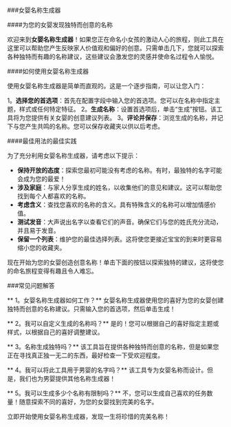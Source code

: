 ###女婴名称生成器

####为您的女婴发现独特而创意的名称

欢迎来到**女婴名称生成器**！如果您正在命名小女孩的激动人心的旅程，则此工具在这里可以帮助您产生反映家人价值观和偏好的创意。只需单击几下，您就可以探索各种独特而有趣的名称建议，这些建议会激发您的灵感并使命名过程令人愉悦。

####如何使用女婴名称生成器

使用女婴名称生成器是简单而直观的。这是一个逐步指南，可以让您入门：

1。**选择您的首选项**：首先在配置字段中输入您的首选项。您可以在名称中指定主题，样式或任何特定特征。
2。**生成名称**：设置首选项后，单击“生成”按钮。该工具将为您提供有关女婴的创意建议列表。
3。**评论并保存**：浏览生成的名称，并记下与您产生共鸣的名称。您可以保存收藏夹以供以后考虑。

####最佳用法的最佳实践

为了充分利用女婴名称生成器，请考虑以下提示：

-  **保持开放的态度**：探索您最初可能没有考虑的名称。有时，最独特的名字可能会成为您的最爱！
-  **涉及家庭**：与家人分享生成的姓名，以收集他们的意见和建议。这可以帮助您找到每个人都喜欢的名称。
-  **考虑含义**：查找您喜欢的名称的含义。具有特殊含义的名称可以增加情感价值。
-  **测试发音**：大声说出名字以查看它们的声音。确保它们与您的姓氏充分流动，并且易于发音。
-  **保留一个列表**：维护您的最佳选择列表。这将使您更接近宝宝的到来时更容易缩小您的收藏夹。

现在开始为您的女婴创造创意名称！单击下面的按钮以探索独特的建议，这将使您的命名旅程变得有趣且令人难忘。

###常见问题解答

** 1。女婴名称生成器如何工作？**
女婴名称生成器使用您的喜好为您的女婴创建独特而创意的名称建议。只需输入您的首选项，然后单击生成！

** 2。我可以自定义生成的名称吗？**
是的！您可以根据自己的喜好指定主题或样式，以根据自己的喜好调整建议。

** 3。名称生成独特吗？**
该工具旨在提供各种独特而创意的名称，但是如果您正在寻找真正独一无二的东西，最好检查一下受欢迎程度。

** 4。我可以将此工具用于男婴的名字吗？**
该工具专为女婴名称而设计。但是，我们也为男婴提供其他名称生成器！

** 5。我可以生成多少个名称有限制吗？**
不，您可以生成自己喜欢的任务数量！随意探索不同的喜好，为您的女婴找到完美的名字。

立即开始使用女婴名称生成器，发现一生将珍惜的完美名称！